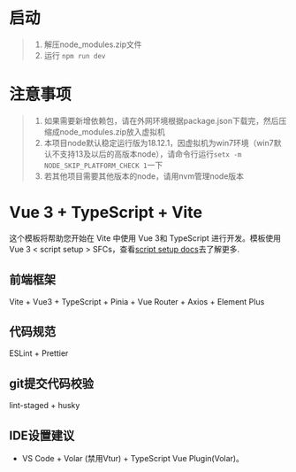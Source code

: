 # 启动

> 1. 解压node_modules.zip文件
> 2. 运行 `npm run dev`

# 注意事项

> 1. 如果需要新增依赖包，请在外网环境根据package.json下载完，然后压缩成node_modules.zip放入虚拟机
> 2. 本项目node默认稳定运行版为18.12.1，因虚拟机为win7环境（win7默认不支持13及以后的高版本node），请命令行运行`setx -m NODE_SKIP_PLATFORM_CHECK 1`一下
> 3. 若其他项目需要其他版本的node，请用nvm管理node版本

# Vue 3 + TypeScript + Vite

这个模板将帮助您开始在 Vite 中使用 Vue 3和 TypeScript 进行开发。模板使用 Vue 3 < script setup > SFCs，查看[script setup docs](https://v3.vuejs.org/api/sfc-script-setup.html#sfc-script-setup)去了解更多.

## 前端框架

Vite + Vue3 + TypeScript + Pinia + Vue Router + Axios + Element Plus

## 代码规范

ESLint + Prettier

## git提交代码校验

lint-staged + husky

## IDE设置建议

- VS Code + Volar (禁用Vtur) + TypeScript Vue Plugin(Volar)。
